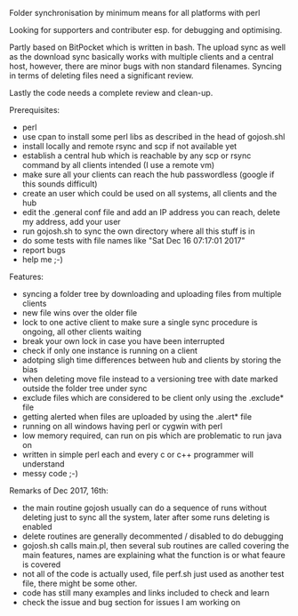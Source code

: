Folder synchronisation by minimum means for all platforms with perl 

Looking for supporters and contributer esp. for debugging and optimising.

Partly based 
on BitPocket which is written in bash. The upload sync as well as the download sync basically works with multiple clients and a central host, however, there are minor bugs with non standard filenames. Syncing in terms of deleting files need a significant review.

Lastly the code needs a complete review and clean-up.

Prerequisites:
- perl
- use cpan to install some perl libs as described in the head of gojosh.shl
- install locally and remote rsync and scp if not available yet
- establish a central hub which is reachable by any scp or rsync command by all clients intended (I use a remote vm)
- make sure all your clients can reach the hub passwordless (google if this sounds difficult)
- create an user which could be used on all systems, all clients and the hub
- edit the .general conf file and add an IP address you can reach, delete my address, add your user
- run gojosh.sh to sync the own directory where all this stuff is in
- do some tests with file names like "Sat Dec 16 07:17:01 2017"
- report bugs
- help me ;-)


Features:
- syncing a folder tree by downloading and uploading files from multiple clients
- new file wins over the older file
- lock to one active client to make sure a single sync procedure is ongoing, all other clients waiting
- break your own lock in case you have been interrupted
- check if only one instance is running on a client
- adotping sligh time differences between hub and clients by storing the bias
- when deleting move file instead to a versioning tree with date marked outside the folder tree under sync
- exclude files which are considered to be client only using the .exclude* file
- getting alerted when files are uploaded by using the .alert* file
- running on all windows having perl or cygwin with perl
- low memory required, can run on pis which are problematic to run java on
- written in simple perl each and every c or c++ programmer will understand
- messy code ;-)

Remarks of Dec 2017, 16th:
- the main routine gojosh usually can do a sequence of runs without deleting just to sync all the system, later
after some runs deleting is enabled
- delete routines are generally decommented / disabled to do debugging
- gojosh.sh calls main.pl, then several sub routines are called covering the main features, names are explaining what the function is or what feaure is covered 
- not all of the code is actually used, file perf.sh just used as another test file, there might be some other.
- code has still many examples and links included to check and learn
- check the issue and bug section for issues I am working on

